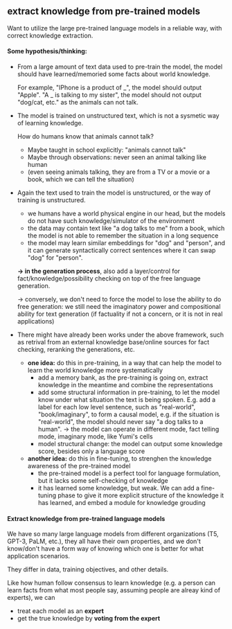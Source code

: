 ## extract knowledge from pre-trained models

Want to utilize the large pre-trained language models in a reliable way, with correct knowledge extraction.

#### Some hypothesis/thinking:
- From a large amount of text data used to pre-train the model, the model should have learned/memoried some facts about world knowledge.

  For example, "IPhone is a product of _", the model should output "Apple".
  "A _ is talking to my sister", the model should not output "dog/cat, etc." as the animals can not talk.
  
- The model is trained on unstructured text, which is not a sysmetic way of learning knowledge.

  How do humans know that animals cannot talk?
  - Maybe taught in school explicitly: "animals cannot talk"
  - Maybe through observations: never seen an animal talking like human
  - (even seeing animals talking, they are from a TV or a movie or a book, which we can tell the situation)

- Again the text used to train the model is unstructured, or the way of training is unstructured.

  - we humans have a world physical engine in our head, but the models do not have such knowledge/simulator of the environment
  - the data may contain text like "a dog talks to me" from a book, which the model is not able to remember the situation in a long sequence
  - the model may learn similar embeddings for "dog" and "person", and it can generate syntactically correct sentences where it can swap "dog" for "person".
  
  **-> in the generation process**, also add a layer/control for fact/knowledge/possibility checking on top of the free language generation.
  
  -> conversely, we don't need to force the model to lose the ability to do free generation: we still need the imaginatory power and compositional ability for text generation (if factuality if not a concern, or it is not in real applications)

- There might have already been works under the above framework, such as retrival from an external knowledge base/online sources for fact checking, reranking the generations, etc.

  - **one idea:** do this in pre-training, in a way that can help the model to learn the world knowledge more systematically
    - add a memory bank, as the pre-training is going on, extract knowledge in the meantime and combine the representations
    - add some structural information in pre-training, to let the model know under what situation the text is being spoken. E.g. add a label for each low level sentence, such as "real-world", "book/imaginary", to form a causal model, e.g. if the situation is "real-world", the model should never say "a dog talks to a human".
    -> the model can operate in different mode, fact telling mode, imaginary mode, like Yumi's cells
    - model structural change: the model can output some knowledge score, besides only a language score
  - **another idea:** do this in fine-tuning, to strenghen the knowledge awareness of the pre-trained model
    - the pre-trained model is a perfect tool for language formulation, but it lacks some self-checking of knowledge
    - it has learned some knowledge, but weak. We can add a fine-tuning phase to give it more explicit structure of the knowledge it has learned, and embed a module for knowledge grouding

#### Extract knowledge from pre-trained language models

We have so many large language models from different organizations (T5, GPT-3, PaLM, etc.), they all have their own properties, and we don't know/don't have a form way of knowing which one is better for what application scenarios.

They differ in data, training objectives, and other details.

Like how human follow consensus to learn knowledge (e.g. a person can learn facts from what most people say, assuming people are alreay kind of experts), we can
- treat each model as an **expert**
- get the true knowledge by **voting from the expert**



